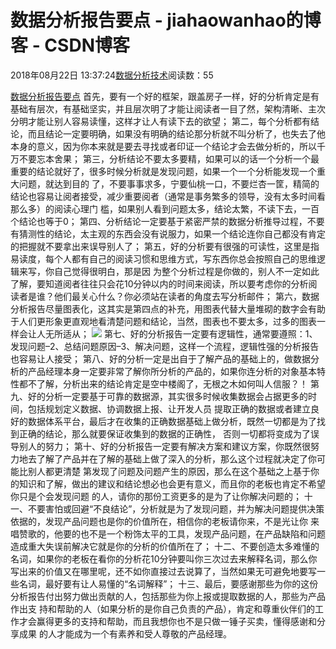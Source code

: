 
# 数据分析报告要点​​​​​​​ - jiahaowanhao的博客 - CSDN博客


2018年08月22日 13:37:24[数据分析技术](https://me.csdn.net/jiahaowanhao)阅读数：55


[数据分析报告要点](http://cda.pinggu.org/view/26440.html)
首先，要有一个好的框架，跟盖房子一样，好的分析肯定是有基础有层次，有基础坚实，并且层次明了才能让阅读者一目了然，架构清晰、主次分明才能让别人容易读懂，这样才让人有读下去的欲望；
第二，每个分析都有结论，而且结论一定要明确，如果没有明确的结论那分析就不叫分析了，也失去了他本身的意义，因为你本来就是要去寻找或者印证一个结论才会去做分析的，所以千万不要忘本舍果；
第三，分析结论不要太多要精，如果可以的话一个分析一个最重要的结论就好了，很多时候分析就是发现问题，如果一个一个分析能发现一个重大问题，就达到目的 了，不要事事求多，宁要仙桃一口，不要烂杏一筐，精简的结论也容易让阅者接受，减少重要阅者（通常是事务繁多的领导，没有太多时间看那么多）的阅读心理门 槛，如果别人看到问题太多，结论太繁，不读下去，一百个结论也等于0；
第四、分析结论一定要基于紧密严禁的数据分析推导过程，不要有猜测性的结论，太主观的东西会没有说服力，如果一个结论连你自己都没有肯定的把握就不要拿出来误导别人了；
第五，好的分析要有很强的可读性，这里是指易读度，每个人都有自己的阅读习惯和思维方式，写东西你总会按照自己的思维逻辑来写，你自己觉得很明白，那是因 为整个分析过程是你做的，别人不一定如此了解，要知道阅者往往只会花10分钟以内的时间来阅读，所以要考虑你的分析阅读者是谁？他们最关心什么？你必须站在读者的角度去写分析邮件；
第六，数据分析报告尽量图表化，这其实是第四点的补充，用图表代替大量堆砌的数字会有助于人们更形象更直观地看清楚问题和结论，当然，图表也不要太多，过多的图表一样会让人无所适从；
![](http://cda.pinggu.org/uploadfile/image/20180822/20180822063452_43145.png)
第七、好的分析报告一定要有逻辑性，通常要遵照：1、发现问题–2、总结问题原因–3、解决问题，这样一个流程，逻辑性强的分析报告也容易让人接受；
第八、好的分析一定是出自于了解产品的基础上的，做数据分析的产品经理本身一定要非常了解你所分析的产品的，如果你连分析的对象基本特性都不了解，分析出来的结论肯定是空中楼阁了，无根之木如何叫人信服？！
第九、好的分析一定要基于可靠的数据源，其实很多时候收集数据会占据更多的时间，包括规划定义数据、协调数据上报、让开发人员 提取正确的数据或者建立良好的数据体系平台，最后才在收集的正确数据基础上做分析，既然一切都是为了找到正确的结论，那么就要保证收集到的数据的正确性， 否则一切都将变成为了误导别人的努力；
第十、好的分析报告一定要有解决方案和建议方案，你既然很努力地去了解了产品并在了解的基础上做了深入的分析，那么这个过程就决定了你可能比别人都更清楚 第发现了问题及问题产生的原因，那么在这个基础之上基于你的知识和了解，做出的建议和结论想必也会更有意义，而且你的老板也肯定不希望你只是个会发现问题 的人，请你的那份工资更多的是为了让你解决问题的；
十一、不要害怕或回避“不良结论”，分析就是为了发现问题，并为解决问题提供决策依据的，发现产品问题也是你的价值所在，相信你的老板请你来，不是光让你 来唱赞歌的，他要的也不是一个粉饰太平的工具，发现产品问题，在产品缺陷和问题造成重大失误前解决它就是你的分析的价值所在了；
十二、不要创造太多难懂的名词，如果你的老板在看你的分析花10分钟要叫你三次过去来解释名词，那么你写出来的价值又在哪里呢，还不如你直接过去说算了，当然如果无可避免地要写一些名词，最好要有让人易懂的“名词解释”；
十三、最后，要感谢那些为你的这份分析报告付出努力做出贡献的人，包括那些为你上报或提取数据的人，那些为产品作出支 持和帮助的人（如果分析的是你自己负责的产品），肯定和尊重伙伴们的工作才会赢得更多的支持和帮助，而且我想你也不是只做一锤子买卖，懂得感谢和分享成果 的人才能成为一个有素养和受人尊敬的产品经理。

